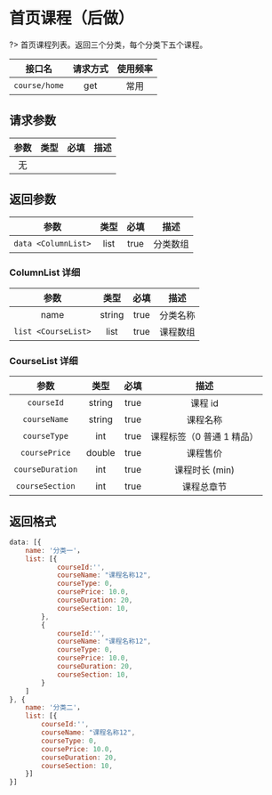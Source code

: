 <!-- course_home.md -->

# 首页课程（后做）

?> 首页课程列表。返回三个分类，每个分类下五个课程。

|    接口名     | 请求方式 | 使用频率 |
| :-----------: | :------: | :------: |
| `course/home` |   get    |   常用   |

## 请求参数

| 参数 | 类型 | 必填 | 描述 |
| :--: | :--: | :--: | :--: |
|  无  |      |      |      |

## 返回参数

|        参数         | 类型 | 必填 |   描述   |
| :-----------------: | :--: | :--: | :------: |
| `data <ColumnList>` | list | true | 分类数组 |

### ColumnList 详细

|        参数         |  类型  | 必填 |   描述   |
| :-----------------: | :----: | :--: | :------: |
|        name         | string | true | 分类名称 |
| `list <CourseList>` |  list  | true | 课程数组 |

### CourseList 详细

|       参数       |  类型  | 必填 |           描述            |
| :--------------: | :----: | :--: | :-----------------------: |
|    `courseId`    | string | true |          课程 id          |
|   `courseName`   | string | true |         课程名称          |
|   `courseType`   |  int   | true | 课程标签（0 普通 1 精品） |
|  `coursePrice`   | double | true |         课程售价          |
| `courseDuration` |  int   | true |      课程时长 (min)       |
| `courseSection`  |  int   | true |        课程总章节         |

## 返回格式

```js
data: [{
	name: '分类一'，
	list: [{
			courseId:'',
			courseName: "课程名称12",
    		courseType: 0,
    		coursePrice: 10.0,
    		courseDuration: 20,
    		courseSection: 10,
		},
		{
			courseId:'',
			courseName: "课程名称12",
    		courseType: 0,
    		coursePrice: 10.0,
   		 	courseDuration: 20,
    		courseSection: 10,
		}
	]
}, {
	name: '分类二'，
	list: [{
		courseId:'',
		courseName: "课程名称12",
    	courseType: 0,
    	coursePrice: 10.0,
    	courseDuration: 20,
    	courseSection: 10,
	}]
}]

```
